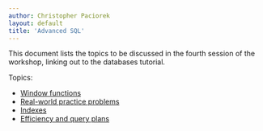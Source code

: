 ```yaml
---
author: Christopher Paciorek
layout: default
title: 'Advanced SQL'
---
```


This document lists the topics to be discussed in the fourth session of the workshop, linking out to the databases tutorial.


Topics:

- [Window functions](https://berkeley-scf.github.io/tutorial-databases/sql#33-window-functions)
- [Real-world practice problems](https://berkeley-scf.github.io/tutorial-databases/sql#34-putting-it-all-together-to-do-complicated-queries)
- [Indexes](https://berkeley-scf.github.io/tutorial-databases/sql#42-indexes)
- [Efficiency and query plans](https://berkeley-scf.github.io/tutorial-databases/sql#43-sql-query-plans-and-explain)


